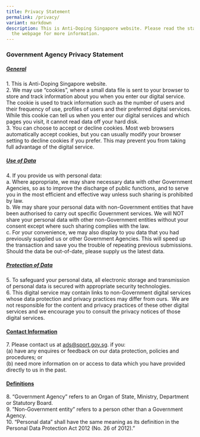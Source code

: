 ```yaml
---
title: Privacy Statement
permalink: /privacy/
variant: markdown
description: This is Anti-Doping Singapore website. Please read the statement in
  the webpage for more information.
---
```

### **Government Agency Privacy Statement**

##### <u><b>General</b></u>

1\. This is Anti-Doping Singapore website.  
2\. We may use “cookies”, where a small data file is sent to your browser to store and track information about you when you enter our digital service. The cookie is used to track information such as the number of users and their frequency of use, profiles of users and their preferred digital services. While this cookie can tell us when you enter our digital services and which pages you visit, it cannot read data off your hard disk.  
3\. You can choose to accept or decline cookies. Most web browsers automatically accept cookies, but you can usually modify your browser setting to decline cookies if you prefer. This may prevent you from taking full advantage of the digital service.

##### <u><b>Use of Data</b></u>

4\. If you provide us with personal data:  
a. Where appropriate, we may share necessary data with other Government Agencies, so as to improve the discharge of public functions, and to serve you in the most efficient and effective way unless such sharing is prohibited by law.  
b. We may share your personal data with non-Government entities that have been authorised to carry out specific Government services. We will NOT share your personal data with other non-Government entities without your consent except where such sharing complies with the law.  
c. For your convenience, we may also display to you data that you had previously supplied us or other Government Agencies. This will speed up the transaction and save you the trouble of repeating previous submissions. Should the data be out-of-date, please supply us the latest data.

##### <u><b>Protection of Data</b></u>

5\. To safeguard your personal data, all electronic storage and transmission of personal data is secured with appropriate security technologies.  
6\. This digital service may contain links to non-Government digital services whose data protection and privacy practices may differ from ours.&nbsp; We are not responsible for the content and privacy practices of these other digital services and we encourage you to consult the privacy notices of those digital services.

#### <u><b>Contact Information</b></u> 
7\. Please contact us at&nbsp;[ads@sport.gov.sg](mailto:ads@sport.gov.sg). if you:  
(a) have any enquires or feedback on our data protection, policies and procedures; or  
(b) need more information on or access to data which you have provided directly to us in the past.

#### <u><b>Definitions</b></u>

8\. “Government Agency” refers to an Organ of State, Ministry, Department or Statutory Board.  
9\. ”Non-Government entity” refers to a person other than a Government Agency.  
10\. “Personal data” shall have the same meaning as its definition in the Personal Data Protection Act 2012 (No. 26 of 2012).”